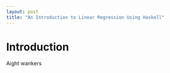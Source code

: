 ```yaml
---
layout: post
title: "An Introduction to Linear Regression Using Haskell"
---
```


# Introduction

Aight wankers

